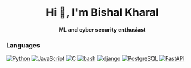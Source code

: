 
<h1 align="center">Hi 👋, I'm Bishal Kharal</h1>
<h4 align="center">ML and cyber security enthusiast </h4>



### Languages

[![Python](https://img.shields.io/badge/-Python-000?&logo=python)](https://github.com/bishalkharel?tab=repositories&q=&type=&language=python)
[![JavaScript](https://img.shields.io/badge/-JavaScript-000?&logo=JavaScript&logoColor=ddc508)](https://github.com/bishalkharel?tab=repositories&q=&type=&language=javascript)
[![C](https://img.shields.io/badge/-C-000?&logo=C)](https://github.com/bishalkharel?tab=repositories&q=&type=&language=c)
[![bash](https://img.shields.io/badge/Shell_Script-121011?style=for-the-badge&logo=gnu-bash&logoColor=white)](https://github.com/bishalkharel?tab=repositories&q=&type=&language=bash)
[![django](https://img.shields.io/badge/Django-092E20?style=for-the-badge&logo=django&logoColor=white)](https://github.com/bishalkharel?tab=repositories&q=&type=&language=django)
[![PostgreSQL](https://img.shields.io/badge/PostgreSQL-316192?style=for-the-badge&logo=postgresql&logoColor=white)](https://github.com/bishalkharel?tab=repositories&q=&type=&language=PostgreSQL)
[![FastAPI](https://img.shields.io/badge/FastAPI-005571?style=for-the-badge&logo=fastapi)](https://github.com/bishalkharel?tab=repositories&q=&type=&language=FastAPI)
